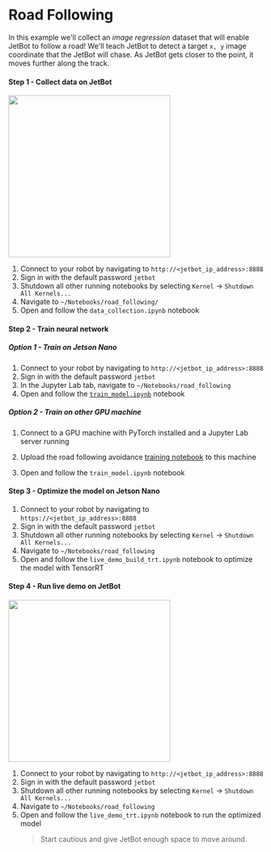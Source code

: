 # Road Following

In this example we'll collect an *image regression* dataset that will enable JetBot to follow a road!  We'll teach JetBot to detect a target ``x, y`` image coordinate that the JetBot will chase.  As JetBot gets closer to the point, it moves further along the track.

#### Step 1 - Collect data on JetBot

<a href="https://raw.githubusercontent.com/wiki/NVIDIA-AI-IOT/jetbot/images/JL03a_Data-Collection.png"><img src="https://raw.githubusercontent.com/wiki/NVIDIA-AI-IOT/jetbot/images/JL03a_Data-Collection.png" height="320"></a>

1. Connect to your robot by navigating to ``http://<jetbot_ip_address>:8888``
2. Sign in with the default password ``jetbot``
2. Shutdown all other running notebooks by selecting ``Kernel`` -> ``Shutdown All Kernels...``
3. Navigate to ``~/Notebooks/road_following/``
4. Open and follow the ``data_collection.ipynb`` notebook

#### Step 2 - Train neural network

##### Option 1 - Train on Jetson Nano
1. Connect to your robot by navigating to ``http://<jetbot_ip_address>:8888``
2. Sign in with the default password ``jetbot``
3. In the Jupyter Lab tab, navigate to ``~/Notebooks/road_following``
4. Open and follow the [``train_model.ipynb``](https://github.com/NVIDIA-AI-IOT/jetbot/blob/master/notebooks/road_following/train_model.ipynb) notebook

##### Option 2 - Train on other GPU machine
1. Connect to a GPU machine with PyTorch installed and a Jupyter Lab server running

2. Upload the road following avoidance [training notebook](https://github.com/NVIDIA-AI-IOT/jetbot/blob/master/notebooks/road_following/train_model.ipynb) to this machine
3. Open and follow the ``train_model.ipynb`` notebook

#### Step 3 - Optimize the model on Jetson Nano

1. Connect to your robot by navigating to ``https://<jetbot_ip_address>:8888``
2. Sign in with the default password ``jetbot``
3. Shutdown all other running notebooks by selecting ``Kernel`` -> ``Shutdown All Kernels...``
4. Navigate to ``~/Notebooks/road_following``
5. Open and follow the ``live_demo_build_trt.ipynb`` notebook to optimize the model with TensorRT


#### Step 4 - Run live demo on JetBot

<a href="https://raw.githubusercontent.com/wiki/NVIDIA-AI-IOT/jetbot/images/JL03c_Live-demo.png"><img src="https://raw.githubusercontent.com/wiki/NVIDIA-AI-IOT/jetbot/images/JL03c_Live-demo.png" height="320"></a>

1. Connect to your robot by navigating to ``http://<jetbot_ip_address>:8888``
2. Sign in with the default password ``jetbot``
3. Shutdown all other running notebooks by selecting ``Kernel`` -> ``Shutdown All Kernels...``
4. Navigate to ``~/Notebooks/road_following``
5. Open and follow the ``live_demo_trt.ipynb`` notebook to run the optimized model
    > Start cautious and give JetBot enough space to move around.
